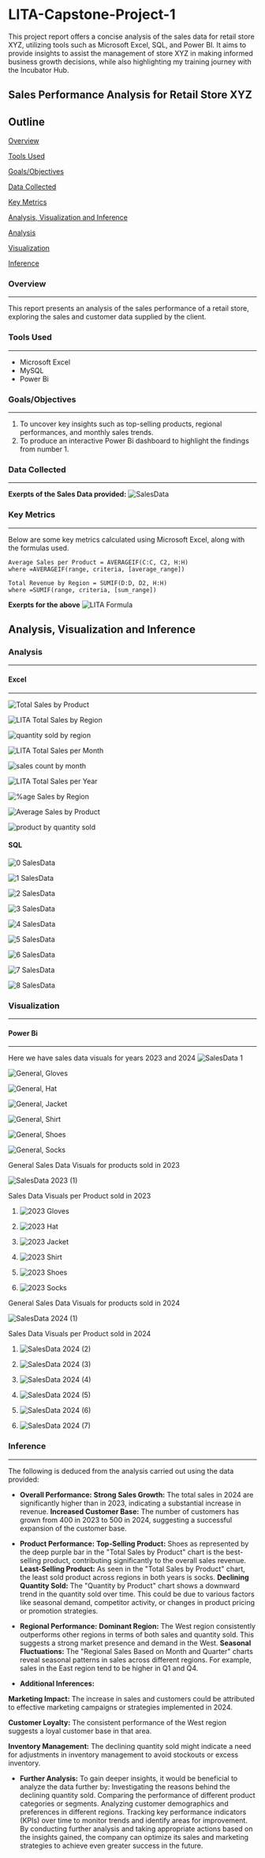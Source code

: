 # LITA-Capstone-Project-1
This project report offers a concise analysis of the sales data for retail store XYZ, utilizing tools such as Microsoft Excel, SQL, and Power BI. It aims to provide insights to assist the management of store XYZ in making informed business growth decisions, while also highlighting my training journey with the Incubator Hub.

## Sales Performance Analysis for Retail Store XYZ
## Outline
[Overview](#overview)

[Tools Used](#tools-used)

[Goals/Objectives](#goalsobjectives)

[Data Collected](#data-collected)

[Key Metrics](#key-metrics)

[Analysis, Visualization and Inference](#analysis-visualization-and-inference)

[Analysis](#Analysis)

[Visualization](#Visualization)

[Inference](#Inference)


### Overview
---
This report presents an analysis of the sales performance of a retail store, exploring the sales and customer data supplied by the client.

### Tools Used
---
- Microsoft Excel
- MySQL
- Power Bi

### Goals/Objectives
---
1. To uncover key insights such as top-selling products, regional performances, and monthly sales trends.
2. To produce an interactive Power Bi dashboard to highlight the findings from number 1.

### Data Collected
---
**Exerpts of the Sales Data provided:**
![SalesData](https://github.com/user-attachments/assets/50d199f9-eb67-4839-97e7-57a22ba71e79)

### Key Metrics
---
Below are some key metrics calculated using Microsoft Excel, along with the formulas used.

```
Average Sales per Product = AVERAGEIF(C:C, C2, H:H)
where =AVERAGEIF(range, criteria, [average_range])

Total Revenue by Region = SUMIF(D:D, D2, H:H)
where =SUMIF(range, criteria, [sum_range])
```

**Exerpts for the above**
![LITA Formula](https://github.com/user-attachments/assets/c1df3dcb-54da-419f-80cf-7fc3b2990331)


## Analysis, Visualization and Inference
### Analysis
---

#### Excel
---
![Total Sales by Product](https://github.com/user-attachments/assets/97c7b223-41ee-4be1-8a48-0a98fa30bbec)

![LITA Total Sales by Region](https://github.com/user-attachments/assets/ec58c69f-c094-4f3e-8e56-40617e43326a)

![quantity sold by region](https://github.com/user-attachments/assets/da3a73c3-81e1-42f3-a45c-1fb7991c33f1)

![LITA Total Sales per Month](https://github.com/user-attachments/assets/85f0fb39-6f4d-411e-8c57-13f571dcd2df)

![sales count by month](https://github.com/user-attachments/assets/6cefb0db-2a46-4dfb-983b-370f3db13612)

![LITA Total Sales per Year](https://github.com/user-attachments/assets/01057f9e-3ba9-49eb-9801-7cb0101b65d6)

![%age Sales by Region](https://github.com/user-attachments/assets/b584c858-275d-4697-b8d5-a08d3d20072d)

![Average Sales by Product](https://github.com/user-attachments/assets/9d8a93f5-b9ea-4a04-a7c1-859ea28f3465)

![product by quantity sold](https://github.com/user-attachments/assets/f1a91dc2-dfc5-4069-8272-68b26e86c37e)


#### SQL
![0  SalesData](https://github.com/user-attachments/assets/5f903ec0-d589-4a0b-a8c1-a84ea4b51da5)

![1  SalesData](https://github.com/user-attachments/assets/642dd94f-bd2e-4ae7-a8b2-122c1925dd0e)

![2  SalesData](https://github.com/user-attachments/assets/cdb2f8b7-812b-42b7-94f9-91741534a9a9)

![3  SalesData](https://github.com/user-attachments/assets/382df357-3fbb-441c-82fa-b6a6e143312f)

![4  SalesData](https://github.com/user-attachments/assets/1bf94d44-9b3c-4eba-b893-cb6874c6fadd)

![5  SalesData](https://github.com/user-attachments/assets/6d2806ec-5e7d-4f11-8b8f-10e3bd9f394e)

![6  SalesData](https://github.com/user-attachments/assets/a4b89e03-547e-49c2-9410-8967748d4774)

![7  SalesData](https://github.com/user-attachments/assets/cb06e31d-2ede-40dd-90f4-50b2b434e4a5)

![8  SalesData](https://github.com/user-attachments/assets/0afea0c5-bc64-446a-a95e-fa546a9c61c5)



### Visualization
---
#### Power Bi
---
Here we have sales data visuals for years 2023 and 2024
![SalesData 1](https://github.com/user-attachments/assets/3f4b7341-bc5d-4475-9ad1-f4ffd136a306)

![General, Gloves](https://github.com/user-attachments/assets/124b0a34-0138-4e76-90b3-8a14fe4869f8)

![General, Hat](https://github.com/user-attachments/assets/e3d84a23-d898-4f8c-909f-22c067f39d3a)

![General, Jacket](https://github.com/user-attachments/assets/fe04cba1-e483-4f39-a9b8-0280019b5ff9)

![General, Shirt](https://github.com/user-attachments/assets/17a44159-2e5f-499b-b91d-5df657176f3f)

![General, Shoes](https://github.com/user-attachments/assets/426f80a6-397d-421a-9d11-79ef449f40ba)

![General, Socks](https://github.com/user-attachments/assets/0434a372-4e9a-4fac-ac06-2694db803cd7)

General Sales Data Visuals for products sold in 2023

![SalesData 2023 (1)](https://github.com/user-attachments/assets/db07a12b-8666-49d8-b2b3-3007854886fa)

Sales Data Visuals per Product sold in 2023

1. ![2023 Gloves](https://github.com/user-attachments/assets/55d43893-f2fa-4edf-891f-69b5e9e0e065)

2. ![2023 Hat](https://github.com/user-attachments/assets/5cc904bf-c394-46d5-a409-5757b9136721)

3. ![2023 Jacket](https://github.com/user-attachments/assets/d052f344-2f61-4272-9294-9e0291a610e3)

4. ![2023 Shirt](https://github.com/user-attachments/assets/aa09de8d-f92b-4365-a0b0-37dc8ca9b287)

5. ![2023 Shoes](https://github.com/user-attachments/assets/ff56d65b-cded-4640-8eaa-c066aa7fed76)

6. ![2023 Socks](https://github.com/user-attachments/assets/66ab9bcb-d0aa-4aa5-a722-e8b3b403e7fd)


General Sales Data Visuals for products sold in 2024

![SalesData 2024 (1)](https://github.com/user-attachments/assets/8bdb8797-7cfc-4edc-8e37-a92835681bbe)

Sales Data Visuals per Product sold in 2024

1. ![SalesData 2024 (2)](https://github.com/user-attachments/assets/72cc4679-02e8-42d6-8ba1-8c8b687fc51d)

2. ![SalesData 2024 (3)](https://github.com/user-attachments/assets/88a588ec-1b6f-45da-8df8-91f2215eb1c6)

3. ![SalesData 2024 (4)](https://github.com/user-attachments/assets/29be286f-73ae-41e2-9830-d039d97c07e5)

4. ![SalesData 2024 (5)](https://github.com/user-attachments/assets/11f7e1ea-8f44-44c3-96f1-8d09a2ba1c83)

5. ![SalesData 2024 (6)](https://github.com/user-attachments/assets/ae65b93a-f4c1-4446-9882-f26332d6b776)

6. ![SalesData 2024 (7)](https://github.com/user-attachments/assets/bd6ef7c6-b0ee-49d1-918b-a71b102f0b6b)

### Inference
---
The following is deduced from the analysis carried out using the data provided:
- **Overall Performance:**
  **Strong Sales Growth:** The total sales in 2024 are significantly higher than in 2023, indicating a substantial increase in revenue.
  **Increased Customer Base:** The number of customers has grown from 400 in 2023 to 500 in 2024, suggesting a successful expansion of the customer base.
  
- **Product Performance:**
**Top-Selling Product:** Shoes as represented by the deep purple bar in the "Total Sales by Product" chart is the best-selling product, contributing significantly to the overall sales revenue.
**Least-Selling Product:** As seen in the "Total Sales by Product" chart, the least sold product across regions in both years is socks. 
**Declining Quantity Sold:** The "Quantity by Product" chart shows a downward trend in the quantity sold over time. This could be due to various factors like seasonal demand, competitor activity, or changes in product pricing or promotion strategies.
  
- **Regional Performance:**
**Dominant Region:** The West region consistently outperforms other regions in terms of both sales and quantity sold. This suggests a strong market presence and demand in the West.
**Seasonal Fluctuations:** The "Regional Sales Based on Month and Quarter" charts reveal seasonal patterns in sales across different regions. For example, sales in the East region tend to be higher in Q1 and Q4.
  
- **Additional Inferences:**
  
**Marketing Impact:** The increase in sales and customers could be attributed to effective marketing campaigns or strategies implemented in 2024.

**Customer Loyalty:** The consistent performance of the West region suggests a loyal customer base in that area.

**Inventory Management:** The declining quantity sold might indicate a need for adjustments in inventory management to avoid stockouts or excess inventory.
  
- **Further Analysis:**
To gain deeper insights, it would be beneficial to analyze the data further by:
Investigating the reasons behind the declining quantity sold.
Comparing the performance of different product categories or segments.
Analyzing customer demographics and preferences in different regions.
Tracking key performance indicators (KPIs) over time to monitor trends and identify areas for improvement.
By conducting further analysis and taking appropriate actions based on the insights gained, the company can optimize its sales and marketing strategies to achieve even greater success in the future.
